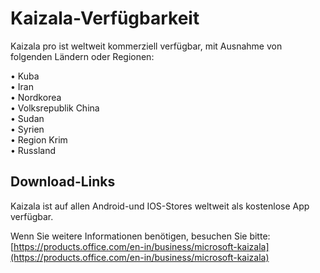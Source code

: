 # <a name="kaizala-availability"></a>Kaizala-Verfügbarkeit 

Kaizala pro ist weltweit kommerziell verfügbar, mit Ausnahme von folgenden Ländern oder Regionen:

• Kuba
<br>
• Iran
<br>
• Nordkorea
<br>
• Volksrepublik China
<br>
• Sudan
<br>
• Syrien
<br>
• Region Krim
<br>
• Russland
<br>

## <a name="download-links"></a>Download-Links

Kaizala ist auf allen Android-und IOS-Stores weltweit als ﻿kostenlose App verfügbar.

Wenn Sie weitere Informationen benötigen, besuchen Sie bitte:[https://products.office.com/en-in/business/microsoft-kaizala](https://products.office.com/en-in/business/microsoft-kaizala)
